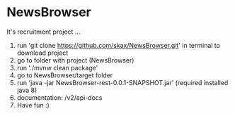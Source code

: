 # NewsBrowser

It's recruitment project ...

1. run 'git clone https://github.com/skax/NewsBrowser.git' in terminal to download project
2. go to folder with project (NewsBrowser)
3. run './mvnw clean package'
4. go to NewsBrowser/target folder
5. run 'java -jar NewsBrowser-rest-0.0.1-SNAPSHOT.jar' (required installed java 8)
6. documentation: /v2/api-docs
7. Have fun :)

